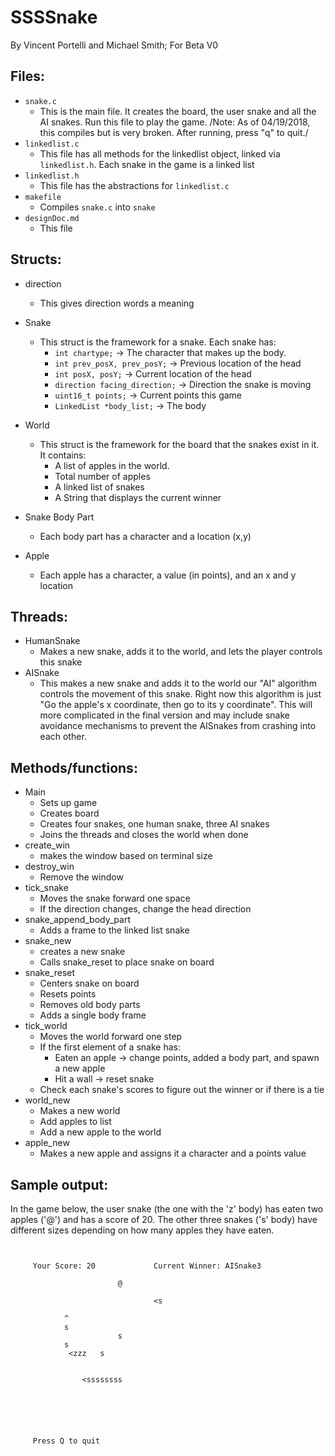 # SSSSnake
By Vincent Portelli and Michael Smith; For Beta V0


## Files: 
* `snake.c`
	* This is the main file. It creates the board, the user snake and all the AI snakes. Run this file to play the game. /Note: As of 04/19/2018, this compiles but is very broken. After running, press "q" to quit./
* `linkedlist.c`
	* This file has all methods for the linkedlist object, linked via `linkedlist.h`. Each snake in the game is a linked list
* `linkedlist.h`
	* This file has the abstractions for `linkedlist.c`
* `makefile`
	* Compiles `snake.c` into `snake`
* `designDoc.md`
	* This file 

## Structs:
* direction
	* This gives direction words a meaning
* Snake
	* This struct is the framework for a snake. Each snake has: 
		* `int chartype;` -> The character that makes up the body. 
  		* `int prev_posX, prev_posY;` -> Previous location of the head
  		* `int posX, posY;` -> Current location of the head
  		* `direction facing_direction;` -> Direction the snake is moving
  		* `uint16_t points;` -> Current points this game
  		* `LinkedList *body_list;` -> The body
* World
	* This struct is the framework for the board that the snakes exist in it. It contains:
		* A list of apples in the world. 
		* Total number of apples
		* A linked list of snakes
		* A String that displays the current winner 

* Snake Body Part
	* Each body part has a character and a location (x,y)
* Apple
	* Each apple has a character, a value (in points), and an x and y location

## Threads: 
* HumanSnake
	* Makes a new snake, adds it to the world, and lets the player controls this snake
* AISnake
	* This makes a new snake and adds it to the world our "AI" algorithm controls the movement of this snake. Right now this algorithm is just "Go the apple's x coordinate, then go to its y coordinate". This will more complicated in the final version and may include snake avoidance mechanisms to prevent the AISnakes from crashing into each other.  

## Methods/functions:
* Main
	* Sets up game
	* Creates board
	* Creates four snakes, one human snake, three AI snakes
	* Joins the threads and closes the world when done
* create_win
	* makes the window based on terminal size
* destroy_win
	* Remove the window
* tick_snake
	* Moves the snake forward one space
	* If the direction changes, change the head direction
* snake_append_body_part
	* Adds a frame to the linked list snake
* snake_new
	* creates a new snake 
	* Calls snake_reset to place snake on board
* snake_reset
	* Centers snake on board
	* Resets points
	* Removes old body parts
	* Adds a single body frame
* tick_world
	* Moves the world forward one step
	* If the first element of a snake has:
		* Eaten an apple -> change points, added a body part, and spawn a new apple
		* Hit a wall -> reset snake
	* Check each snake's scores to figure out the winner or if there is a tie
* world_new
	* Makes a new world
	* Add apples to list
	* Add a new apple to the world
* apple_new
	* Makes a new apple and assigns it a character and a points value

## Sample output: 
In the game below, the user snake (the one with the 'z' body) has eaten two apples ('@') and has a score of 20. The other three snakes ('s' body) have different sizes depending on how many apples they have eaten. 

```


     Your Score: 20				Current Winner: AISnake3

                       	@

								<s

			^		
			s		
                        s                                              
 			s		
             <zzz	s		


				<ssssssss






     Press Q to quit


